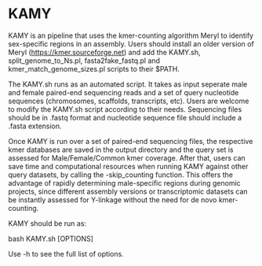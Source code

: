 # KAMY
KAMY is an pipeline that uses the kmer-counting algorithm Meryl to identify sex-specific regions in an assembly. Users should install an older version of Meryl (https://kmer.sourceforge.net) and add the KAMY.sh, split_genome_to_Ns.pl, fasta2fake_fastq.pl and kmer_match_genome_sizes.pl scripts to their $PATH.

The KAMY.sh runs as an automated script. It takes as input seperate male and female paired-end sequencing reads and a set of query nucleotide sequences (chromosomes, scaffolds, transcripts, etc). Users are welcome to modify the KAMY.sh script according to their needs. Sequencing files should be in .fastq format and nucleotide sequence file should include a .fasta extension.

Once KAMY is run over a set of paired-end sequencing files, the respective kmer databases are saved in the output directory and the query set is assessed for Male/Female/Common kmer coverage. After that, users can save time and computational resources when running KAMY against other query datasets, by calling the -skip_counting function. This offers the advantage of rapidly determining male-specific regions during genomic projects, since different assembly versions or transcriptomic datasets can be instantly assessed for Y-linkage without the need for de novo kmer-counting.

KAMY should be run as:

bash KAMY.sh [OPTIONS]

Use -h to see the full list of options.
